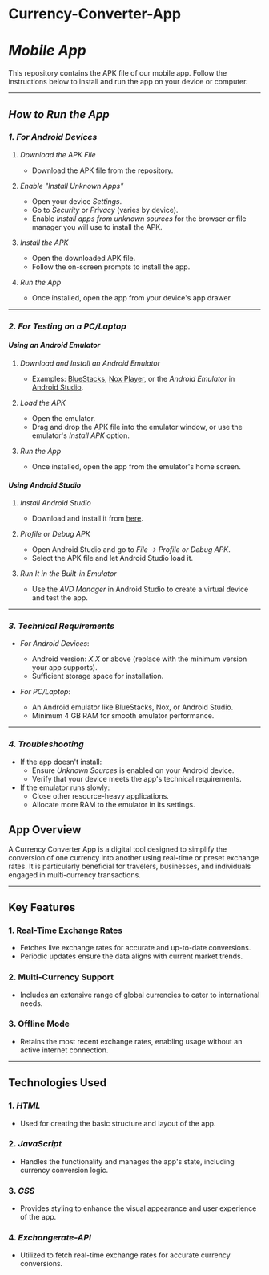 # Currency-Converter-App
# *Mobile App*

This repository contains the APK file of our mobile app. Follow the instructions below to install and run the app on your device or computer.

---

## *How to Run the App*

### *1. For Android Devices*
1. *Download the APK File*  
   - Download the APK file from the repository.

2. *Enable "Install Unknown Apps"*  
   - Open your device *Settings*.  
   - Go to *Security* or *Privacy* (varies by device).  
   - Enable *Install apps from unknown sources* for the browser or file manager you will use to install the APK.  

3. *Install the APK*  
   - Open the downloaded APK file.  
   - Follow the on-screen prompts to install the app.  

4. *Run the App*  
   - Once installed, open the app from your device's app drawer.

---

### *2. For Testing on a PC/Laptop*

#### *Using an Android Emulator*
1. *Download and Install an Android Emulator*  
   - Examples: [BlueStacks](https://www.bluestacks.com/), [Nox Player](https://www.bignox.com/), or the *Android Emulator* in [Android Studio](https://developer.android.com/studio).  

2. *Load the APK*  
   - Open the emulator.  
   - Drag and drop the APK file into the emulator window, or use the emulator's *Install APK* option.  

3. *Run the App*  
   - Once installed, open the app from the emulator's home screen.

#### *Using Android Studio*
1. *Install Android Studio*  
   - Download and install it from [here](https://developer.android.com/studio).  

2. *Profile or Debug APK*  
   - Open Android Studio and go to *File → Profile or Debug APK*.  
   - Select the APK file and let Android Studio load it.  

3. *Run It in the Built-in Emulator*  
   - Use the *AVD Manager* in Android Studio to create a virtual device and test the app.

---

### *3. Technical Requirements*
- *For Android Devices*:  
  - Android version: *X.X* or above (replace with the minimum version your app supports).  
  - Sufficient storage space for installation.  

- *For PC/Laptop*:  
  - An Android emulator like BlueStacks, Nox, or Android Studio.  
  - Minimum 4 GB RAM for smooth emulator performance.  

---

### *4. Troubleshooting*
- If the app doesn't install:
  - Ensure *Unknown Sources* is enabled on your Android device.  
  - Verify that your device meets the app's technical requirements.  
- If the emulator runs slowly:
  - Close other resource-heavy applications.  
  - Allocate more RAM to the emulator in its settings.
 
   

## App Overview

A Currency Converter App is a digital tool designed to simplify the conversion of one currency into another using real-time or preset exchange rates. It is particularly beneficial for travelers, businesses, and individuals engaged in multi-currency transactions.

---

## Key Features

### 1. Real-Time Exchange Rates
- Fetches live exchange rates for accurate and up-to-date conversions.
- Periodic updates ensure the data aligns with current market trends.

### 2. Multi-Currency Support
- Includes an extensive range of global currencies to cater to international needs.

### 3. Offline Mode
- Retains the most recent exchange rates, enabling usage without an active internet connection.

---

## Technologies Used

### 1. *HTML*
- Used for creating the basic structure and layout of the app.

### 2. *JavaScript*
- Handles the functionality and manages the app's state, including currency conversion logic.

### 3. *CSS*
- Provides styling to enhance the visual appearance and user experience of the app.

### 4. *Exchangerate-API*
- Utilized to fetch real-time exchange rates for accurate currency conversions.
